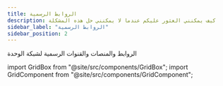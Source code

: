 ```yaml
---
title: الروابط الرسمية
description: كيف يمكنني العثور عليكم عندما لا يمكنني حل هذه المشكلة
sidebar_label: "الروابط الرسمية"
sidebar_position: 2
---
```


الروابط والمنصات والقنوات الرسمية لشبكة الوحدة

import GridBox from "@site/src/components/GridBox";
import GridComponent from "@site/src/components/GridComponent";

<GridComponent>
  <GridBox title={"التطبيق"} link={"https://app.unit.network/"} />
  <GridBox title={"مركز التوثيق"} link={"https://docs.unit.network/"} />
  <GridBox title={"تويتر"} link={"https://twitter.com/theunitnetwork"} />
  <GridBox title={"ديسكورد"} link={"https://discord.com/invite/unitnetwork"} />
  <GridBox title={"لينكدإن"} link={"https://www.linkedin.com/company/theunitnetwork/"} />
  <GridBox title={"يوتيوب"} link={"https://www.youtube.com/c/UnitGlobal"} />
  <GridBox title={"إنستجرام"} link={"https://www.instagram.com/unit.network/"} />
  <GridBox title={"المقالات"} link={"https://unitnetwork.medium.com/"} />
  <GridBox title={"فيسبوك"} link={"https://www.facebook.com/theunitnetwork"} />
</GridComponent>
